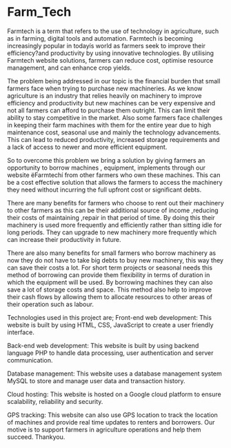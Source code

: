 # Farm_Tech
Farmtech is a term that refers to the use of technology in agriculture, such as in farming, digital tools and automation. Farmtech is becoming increasingly popular in todayís world as farmers seek to improve their efficiency?and productivity by using innovative technologies. By utilising Farmtech website solutions, farmers can reduce cost,  optimise resource management, and can enhance crop yields.
 
The problem being addressed in our topic is the financial burden that  small farmers face when trying to purchase new machineries. As we know agriculture is  an industry that relies heavily on machinery to improve efficiency and productivity but new machines can be very expensive and not all farmers can afford to purchase them outright. This can limit their ability to stay competitive in the market. Also some farmers face challenges in keeping their farm machines with them for the entire year due to high maintenance cost, seasonal use and mainly the technology advancements. This can lead to reduced productivity, increased storage requirements and a lack of access to newer and more efficient equipment.
 
So to overcome this problem we bring a solution by giving farmers an opportunity to borrow machines , equipment,  implements through our website ëFarmtechí from other farmers who own these machines. This can be a cost effective solution that allows the  farmers to access the machinery they need without incurring the full upfront cost or significant debts.
 
There are many benefits for farmers who choose to rent out their machinery to other farmers as  this can be their additional source of income ,reducing their costs of maintaining ,repair in that period of time. By doing this their machinery is used more frequently and efficiently rather than sitting idle for long periods. They can upgrade to new machinery more frequently which can increase their productivity in future.
 
There are also many benefits for small farmers who borrow machinery  as now they do not have to take big debts to buy new machinery, this way they can save their costs a lot. For short term projects or seasonal needs this method of borrowing can provide them flexibility in terms of duration in which the equipment will be used. By borrowing machines they can also save  a lot of storage costs and space. This method also  help to improve their cash flows by allowing them to allocate resources to other areas of their operation  such as labour.
 
Technologies used in this project are;
Front-end web  development: This website is built  by using HTML, CSS, JavaScript to create a user friendly interface.

Back-end web development: This  website is built by using backend language PHP  to handle data processing, user authentication and server communication.

Database management:  This website uses  a database management system MySQL to store and manage user data and transaction history.

Cloud hosting: This website is hosted on a Google cloud platform to ensure  scalability, reliability and security.
 
GPS tracking: This website can also use GPS location to track the location of machines and provide real time updates  to renters and borrowers.
 Our motive is to support farmers in agriculture operations and help them succeed.
Thankyou.

